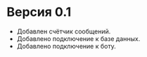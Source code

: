 # Версия 0.1

* Добавлен счётчик сообщений.
* Добавлено подключение к базе данных.
* Добавлено подключение к боту.